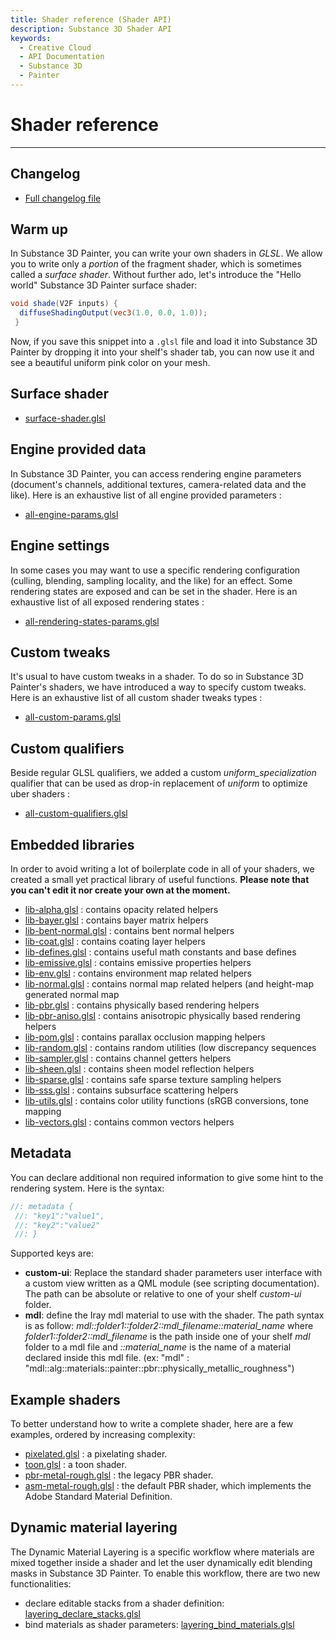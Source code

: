```yaml
---
title: Shader reference (Shader API)
description: Substance 3D Shader API
keywords:
  - Creative Cloud
  - API Documentation
  - Substance 3D
  - Painter
---
```














[ ](#section-0)

Shader reference
================

---




Changelog
---------


* [Full changelog file](/src/pages/api/changelog/)


Warm up
-------


In Substance 3D Painter, you can write your own shaders in *GLSL*. We allow
 you to write only a *portion* of the fragment shader, which is sometimes called
 a *surface shader*. Without further ado, let's introduce the "Hello world"
 Substance 3D Painter surface shader:





```glsl
void shade(V2F inputs) {
  diffuseShadingOutput(vec3(1.0, 0.0, 1.0));
 }
```







[ ](#section-1)

Now, if you save this snippet into a `.glsl` file and load it into Substance 3D Painter by dropping
 it into your shelf's shader tab, you can now use it and see a beautiful uniform pink color on
 your mesh.


Surface shader
--------------


* [surface-shader.glsl](/src/pages/api/shaders/surface-shader/)


Engine provided data
--------------------


In Substance 3D Painter, you can access rendering engine parameters (document's channels,
 additional textures, camera-related data and the like). Here is an exhaustive list of all
 engine provided parameters :


* [all-engine-params.glsl](/src/pages/api/parameters/all-engine-params/)


Engine settings
---------------


In some cases you may want to use a specific rendering configuration (culling, blending,
 sampling locality, and the like) for an effect. Some rendering states are exposed and
 can be set in the shader. Here is an exhaustive list of all exposed rendering states :


* [all-rendering-states-params.glsl](/src/pages/api/parameters/all-rendering-states-params/)


Custom tweaks
-------------


It's usual to have custom tweaks in a shader. To do so in Substance 3D Painter's shaders,
 we have introduced a way to specify custom tweaks. Here is an exhaustive list of all custom
 shader tweaks types :


* [all-custom-params.glsl](/src/pages/api/parameters/all-custom-params/)


Custom qualifiers
-----------------


Beside regular GLSL qualifiers, we added a custom *uniform_specialization* qualifier that
 can be used as drop-in replacement of *uniform* to optimize uber shaders :


* [all-custom-qualifiers.glsl](/src/pages/api/parameters/all-custom-qualifiers/)


Embedded libraries
------------------


In order to avoid writing a lot of boilerplate code in all of your shaders,
 we created a small yet practical library of useful functions. **Please note that
 you can't edit it nor create your own at the moment.**


* [lib-alpha.glsl](/src/pages/api/libraries/lib-alpha/) : contains opacity related helpers
* [lib-bayer.glsl](/src/pages/api/libraries/lib-bayer/) : contains bayer matrix helpers
* [lib-bent-normal.glsl](/src/pages/api/libraries/lib-bent-normal/) : contains bent normal helpers
* [lib-coat.glsl](/src/pages/api/libraries/lib-coat/) : contains coating layer helpers
* [lib-defines.glsl](/src/pages/api/libraries/lib-defines/) : contains useful math constants and base defines
* [lib-emissive.glsl](/src/pages/api/libraries/lib-emissive/) : contains emissive properties helpers
* [lib-env.glsl](/src/pages/api/libraries/lib-env/) : contains environment map related helpers
* [lib-normal.glsl](/src/pages/api/libraries/lib-normal/) : contains normal map related helpers (and height-map generated normal map
* [lib-pbr.glsl](/src/pages/api/libraries/lib-pbr/) : contains physically based rendering helpers
* [lib-pbr-aniso.glsl](/src/pages/api/libraries/lib-pbr-aniso/) : contains anisotropic physically based rendering helpers
* [lib-pom.glsl](/src/pages/api/libraries/lib-pom/) : contains parallax occlusion mapping helpers
* [lib-random.glsl](/src/pages/api/libraries/lib-random/) : contains random utilities (low discrepancy sequences
* [lib-sampler.glsl](/src/pages/api/libraries/lib-sampler/) : contains channel getters helpers
* [lib-sheen.glsl](/src/pages/api/libraries/lib-sheen/) : contains sheen model reflection helpers
* [lib-sparse.glsl](/src/pages/api/libraries/lib-sparse/) : contains safe sparse texture sampling helpers
* [lib-sss.glsl](/src/pages/api/libraries/lib-sss/) : contains subsurface scattering helpers
* [lib-utils.glsl](/src/pages/api/libraries/lib-utils/) : contains color utility functions (sRGB conversions, tone mapping
* [lib-vectors.glsl](/src/pages/api/libraries/lib-vectors/) : contains common vectors helpers


Metadata
--------


You can declare additional non required information to give some hint to the
 rendering system. Here is the syntax:





```glsl
//: metadata {
 //: "key1":"value1",
 //: "key2":"value2"
 //: }
```







[ ](#section-2)

Supported keys are:


* **custom-ui**: Replace the standard shader parameters user interface with a custom view
 written as a QML module (see scripting documentation).
 The path can be absolute or relative to one of your shelf *custom-ui* folder.
* **mdl**: define the Iray mdl material to use with the shader.
 The path syntax is as follow: *mdl::folder1::folder2::mdl_filename::material_name*
 where *folder1::folder2::mdl_filename* is the path inside one of
 your shelf *mdl* folder to a mdl file and *::material_name* is the
 name of a material declared inside this mdl file. (ex:
 "mdl" : "mdl::alg::materials::painter::pbr::physically_metallic_roughness")


Example shaders
---------------


To better understand how to write a complete shader, here are a few examples,
 ordered by increasing complexity:


* [pixelated.glsl](/src/pages/api/shaders/pixelated/) : a pixelating shader.
* [toon.glsl](/src/pages/api/shaders/toon/) : a toon shader.
* [pbr-metal-rough.glsl](/src/pages/api/shaders/pbr-metal-rough/) : the legacy PBR shader.
* [asm-metal-rough.glsl](/src/pages/api/shaders/asm-metal-rough/) : the default PBR shader, which implements the Adobe Standard Material Definition.


Dynamic material layering
-------------------------


The Dynamic Material Layering is a specific workflow where materials are mixed together
 inside a shader and let the user dynamically edit blending masks in Substance 3D Painter.
 To enable this workflow, there are two new functionalities:


* declare editable stacks from a shader definition: [layering_declare_stacks.glsl](/src/pages/api/parameters/layering_declare_stacks/)
* bind materials as shader parameters: [layering_bind_materials.glsl](/src/pages/api/parameters/layering_bind_materials/)










